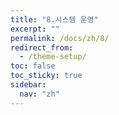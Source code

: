 ```yaml
---
title: "8.시스템 운영"
excerpt: ""
permalink: /docs/zh/8/
redirect_from:
  - /theme-setup/
toc: false
toc_sticky: true
sidebar:
  nav: "zh"
---
```


